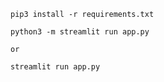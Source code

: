 ```
pip3 install -r requirements.txt
```

```
python3 -m streamlit run app.py

or

streamlit run app.py
```
